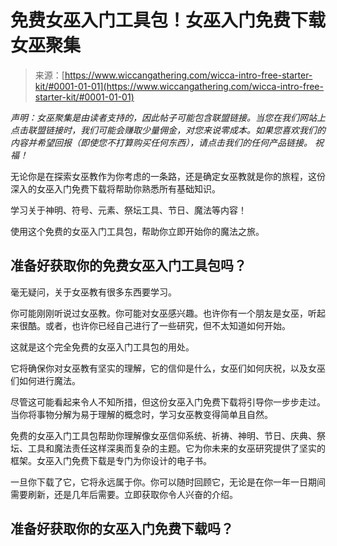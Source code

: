 <!--yml

category: 未分类

date: 2024-06-12 20:05:21

-->

# 免费女巫入门工具包！女巫入门免费下载女巫聚集

> 来源：[https://www.wiccangathering.com/wicca-intro-free-starter-kit/#0001-01-01](https://www.wiccangathering.com/wicca-intro-free-starter-kit/#0001-01-01)

*声明：女巫聚集是由读者支持的，因此帖子可能包含联盟链接。当您在我们网站上点击联盟链接时，我们可能会赚取少量佣金，对您来说零成本。如果您喜欢我们的内容并希望回报（即使您不打算购买任何东西），请点击我们的任何产品链接。* *祝福！*

无论你是在探索女巫教作为你考虑的一条路，还是确定女巫教就是你的旅程，这份深入的女巫入门免费下载将帮助你熟悉所有基础知识。

学习关于神明、符号、元素、祭坛工具、节日、魔法等内容！

使用这个免费的女巫入门工具包，帮助你立即开始你的魔法之旅。

## 准备好获取你的免费女巫入门工具包吗？

毫无疑问，关于女巫教有很多东西要学习。

你可能刚刚听说过女巫教。你可能对女巫感兴趣。也许你有一个朋友是女巫，听起来很酷。或者，也许你已经自己进行了一些研究，但不太知道如何开始。

这就是这个完全免费的女巫入门工具包的用处。

它将确保你对女巫教有坚实的理解，它的信仰是什么，女巫们如何庆祝，以及女巫们如何进行魔法。

尽管这可能看起来令人不知所措，但这份女巫入门免费下载将引导你一步步走过。当你将事物分解为易于理解的概念时，学习女巫教变得简单且自然。

免费的女巫入门工具包帮助你理解像女巫信仰系统、祈祷、神明、节日、庆典、祭坛、工具和魔法责任这样深奥而复杂的主题。它为你未来的女巫研究提供了坚实的框架。女巫入门免费下载是专门为你设计的电子书。

一旦你下载了它，它将永远属于你。你可以随时回顾它，无论是在你一年一日期间需要刷新，还是几年后需要。立即获取你令人兴奋的介绍。

## 准备好获取你的女巫入门免费下载吗？
